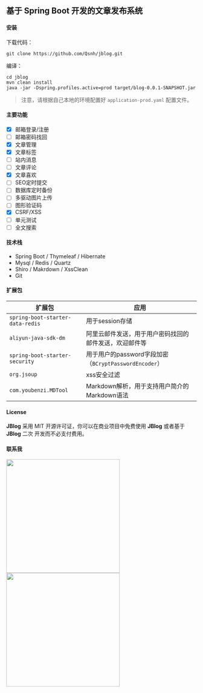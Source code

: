 
## 基于 Spring Boot 开发的文章发布系统

#### 安装

下载代码：

```
git clone https://github.com/Qsnh/jblog.git
```

编译：

```
cd jblog
mvn clean install
java -jar -Dspring.profiles.active=prod target/blog-0.0.1-SNAPSHOT.jar
```

> 注意，请根据自己本地的环境配置好 `application-prod.yaml` 配置文件。

#### 主要功能

+ [x] 邮箱登录/注册
+ [ ] 邮箱密码找回
+ [x] 文章管理
+ [x] 文章标签
+ [ ] 站内消息
+ [ ] 文章评论
+ [x] 文章喜欢
+ [ ] SEO定时提交
+ [ ] 数据库定时备份
+ [ ] 多驱动图片上传
+ [ ] 图形验证码
+ [x] CSRF/XSS
+ [ ] 单元测试
+ [ ] 全文搜索

#### 技术栈

+ Spring Boot / Thymeleaf / Hibernate
+ Mysql / Redis / Quartz
+ Shiro / Makrdown / XssClean
+ Git

#### 扩展包

| 扩展包 | 应用 |
| --- | --- |
| `spring-boot-starter-data-redis` | 用于session存储 |
| `aliyun-java-sdk-dm` | 阿里云邮件发送，用于用户密码找回的邮件发送，欢迎邮件等 |
| `spring-boot-starter-security` | 用于用户的password字段加密（`BCryptPasswordEncoder`）|
| `org.jsoup` | xss安全过滤 |
| `com.youbenzi.MDTool` | Markdown解析，用于支持用户简介的Markdown语法 |

#### License

**JBlog** 采用 MIT 开源许可证，你可以在商业项目中免费使用 **JBlog** 或者基于 **JBlog** 二次 开发而不必支付费用。

#### 联系我

<p>
<img src="https://user-images.githubusercontent.com/12671205/64419962-a1edc500-d0d0-11e9-8662-e57ab8382078.jpg" width=300>
<img src="https://s1.ax1x.com/2018/09/29/ilrhKP.png" width=300>
</p>
